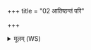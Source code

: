 +++
title = "02 आतिष्ठन्तं परि"

+++
<details><summary>मूलम् (WS)</summary>

आतिष्ठन्तं परि विश्वे अभूषञ्छ्रियं वसानश्चरति स्वरोचिः ।  
महत्तद् वृष्णो असुरस्य नामा विश्वरूपो अमृतानि तस्थौ॥ ३ ॥  
एना व्याघ्रं परिषस्वजानाः सिंहं हिन्वन्ति महते सौभगाय ।  
महिषं न सुभुवस्तस्थिवांसं मर्मृज्यन्ते द्वीपिनमप्स्वन्त : ॥ ४ ॥
</details>